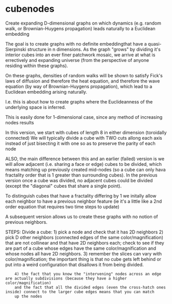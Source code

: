 # cubenodes
Create expanding D-dimensional graphs on which dynamics (e.g. random walk, or Brownian-Huygens propagation) leads naturally to a Euclidean embedding



The goal is to create graphs with no definite embeddingthat have a quasi-Sierpinski structure in n dimensions. 
As the graph "grows" by dividing it's interior cubes into an ever finer patchwork mosaic, we arrive at what is errectively and expanding universe (from the perspective of anyone residing within these graphs).

On these graphs, densities of random walks will be shown to satisfy Fick's laws of diffusion and
therefore the heat equation, and therefore the wave equation (by way of Brownian-Huygens propagation),
which lead to a Euclidean embedding arising naturally.

I.e. this is about how to create graphs where the Euclideanness of the 
underlying space is inferred.

This is easily done for 1-dimensional case, since any method of increasing nodes results

In this version, we start with cubes of length 8 in either dimension (toroidally connected)
We will typically divide a cube with TWO cuts allong each axis instead of just bisecting it with one
so as to preserve the parity of each node

ALSO, the main difference between this and an earlier (failed) version is we will allow adjacent 
(i.e. sharing a face or edge) cubes to be divided, which means
matching up previously created mid-nodes (so a cube can only hava fractality order that is
1 greater than surrounding cubes). In the previous version once a cube
was divided, no adjacent cubes could be divided (except the "diagonal" cubes that share a single point).

To distinguish cubes that have a fractality differing by 1 we initally allow each neighbor to have a previous neighbor feature (ie it's a little like a 2nd order
equation that requires two time steps to update)

A subsequent version allows us to create these graphs with no notion of previous neighbors.

STEPS:
        Divide a cube:
        1) pick a node and check that it has 2D neighbors
        2) pick D other neighbors (connected edges of the same color/magnification) that are not collinear and that have 2D neighbors each;
           check to see if they are part of a cube whose edges have the same color/magnification and whose nodes all have 2D neighbors.
        3) remember the slices can vary with  color/magnification; the important thing is that no cube gets left behind or put into a weird
        configuration that disallows it from being divided.

        4) the fact that you know the "intervening" nodes across an edge are actually subdivisions (because they have a higher color/magnification)
        and the fact that all the divided edges (even the cross-hatch ones inside) connect to the larger cube edges means that you can match
        up the nodes
